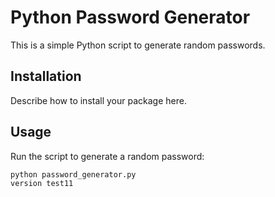 # Python Password Generator

This is a simple Python script to generate random passwords.

## Installation

Describe how to install your package here.

## Usage

Run the script to generate a random password:

```bash
python password_generator.py
version test11